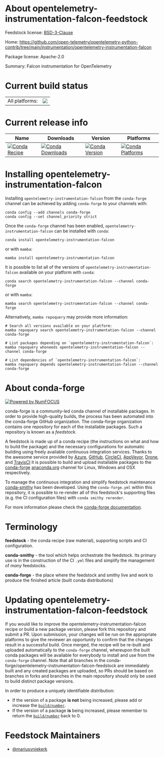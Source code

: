 About opentelemetry-instrumentation-falcon-feedstock
====================================================

Feedstock license: [BSD-3-Clause](https://github.com/conda-forge/opentelemetry-instrumentation-falcon-feedstock/blob/main/LICENSE.txt)

Home: https://github.com/open-telemetry/opentelemetry-python-contrib/tree/main/instrumentation/opentelemetry-instrumentation-falcon

Package license: Apache-2.0

Summary: Falcon instrumentation for OpenTelemetry

Current build status
====================


<table><tr><td>All platforms:</td>
    <td>
      <a href="https://dev.azure.com/conda-forge/feedstock-builds/_build/latest?definitionId=13883&branchName=main">
        <img src="https://dev.azure.com/conda-forge/feedstock-builds/_apis/build/status/opentelemetry-instrumentation-falcon-feedstock?branchName=main">
      </a>
    </td>
  </tr>
</table>

Current release info
====================

| Name | Downloads | Version | Platforms |
| --- | --- | --- | --- |
| [![Conda Recipe](https://img.shields.io/badge/recipe-opentelemetry--instrumentation--falcon-green.svg)](https://anaconda.org/conda-forge/opentelemetry-instrumentation-falcon) | [![Conda Downloads](https://img.shields.io/conda/dn/conda-forge/opentelemetry-instrumentation-falcon.svg)](https://anaconda.org/conda-forge/opentelemetry-instrumentation-falcon) | [![Conda Version](https://img.shields.io/conda/vn/conda-forge/opentelemetry-instrumentation-falcon.svg)](https://anaconda.org/conda-forge/opentelemetry-instrumentation-falcon) | [![Conda Platforms](https://img.shields.io/conda/pn/conda-forge/opentelemetry-instrumentation-falcon.svg)](https://anaconda.org/conda-forge/opentelemetry-instrumentation-falcon) |

Installing opentelemetry-instrumentation-falcon
===============================================

Installing `opentelemetry-instrumentation-falcon` from the `conda-forge` channel can be achieved by adding `conda-forge` to your channels with:

```
conda config --add channels conda-forge
conda config --set channel_priority strict
```

Once the `conda-forge` channel has been enabled, `opentelemetry-instrumentation-falcon` can be installed with `conda`:

```
conda install opentelemetry-instrumentation-falcon
```

or with `mamba`:

```
mamba install opentelemetry-instrumentation-falcon
```

It is possible to list all of the versions of `opentelemetry-instrumentation-falcon` available on your platform with `conda`:

```
conda search opentelemetry-instrumentation-falcon --channel conda-forge
```

or with `mamba`:

```
mamba search opentelemetry-instrumentation-falcon --channel conda-forge
```

Alternatively, `mamba repoquery` may provide more information:

```
# Search all versions available on your platform:
mamba repoquery search opentelemetry-instrumentation-falcon --channel conda-forge

# List packages depending on `opentelemetry-instrumentation-falcon`:
mamba repoquery whoneeds opentelemetry-instrumentation-falcon --channel conda-forge

# List dependencies of `opentelemetry-instrumentation-falcon`:
mamba repoquery depends opentelemetry-instrumentation-falcon --channel conda-forge
```


About conda-forge
=================

[![Powered by
NumFOCUS](https://img.shields.io/badge/powered%20by-NumFOCUS-orange.svg?style=flat&colorA=E1523D&colorB=007D8A)](https://numfocus.org)

conda-forge is a community-led conda channel of installable packages.
In order to provide high-quality builds, the process has been automated into the
conda-forge GitHub organization. The conda-forge organization contains one repository
for each of the installable packages. Such a repository is known as a *feedstock*.

A feedstock is made up of a conda recipe (the instructions on what and how to build
the package) and the necessary configurations for automatic building using freely
available continuous integration services. Thanks to the awesome service provided by
[Azure](https://azure.microsoft.com/en-us/services/devops/), [GitHub](https://github.com/),
[CircleCI](https://circleci.com/), [AppVeyor](https://www.appveyor.com/),
[Drone](https://cloud.drone.io/welcome), and [TravisCI](https://travis-ci.com/)
it is possible to build and upload installable packages to the
[conda-forge](https://anaconda.org/conda-forge) [anaconda.org](https://anaconda.org/)
channel for Linux, Windows and OSX respectively.

To manage the continuous integration and simplify feedstock maintenance
[conda-smithy](https://github.com/conda-forge/conda-smithy) has been developed.
Using the ``conda-forge.yml`` within this repository, it is possible to re-render all of
this feedstock's supporting files (e.g. the CI configuration files) with ``conda smithy rerender``.

For more information please check the [conda-forge documentation](https://conda-forge.org/docs/).

Terminology
===========

**feedstock** - the conda recipe (raw material), supporting scripts and CI configuration.

**conda-smithy** - the tool which helps orchestrate the feedstock.
                   Its primary use is in the construction of the CI ``.yml`` files
                   and simplify the management of *many* feedstocks.

**conda-forge** - the place where the feedstock and smithy live and work to
                  produce the finished article (built conda distributions)


Updating opentelemetry-instrumentation-falcon-feedstock
=======================================================

If you would like to improve the opentelemetry-instrumentation-falcon recipe or build a new
package version, please fork this repository and submit a PR. Upon submission,
your changes will be run on the appropriate platforms to give the reviewer an
opportunity to confirm that the changes result in a successful build. Once
merged, the recipe will be re-built and uploaded automatically to the
`conda-forge` channel, whereupon the built conda packages will be available for
everybody to install and use from the `conda-forge` channel.
Note that all branches in the conda-forge/opentelemetry-instrumentation-falcon-feedstock are
immediately built and any created packages are uploaded, so PRs should be based
on branches in forks and branches in the main repository should only be used to
build distinct package versions.

In order to produce a uniquely identifiable distribution:
 * If the version of a package **is not** being increased, please add or increase
   the [``build/number``](https://docs.conda.io/projects/conda-build/en/latest/resources/define-metadata.html#build-number-and-string).
 * If the version of a package **is** being increased, please remember to return
   the [``build/number``](https://docs.conda.io/projects/conda-build/en/latest/resources/define-metadata.html#build-number-and-string)
   back to 0.

Feedstock Maintainers
=====================

* [@mariusvniekerk](https://github.com/mariusvniekerk/)

